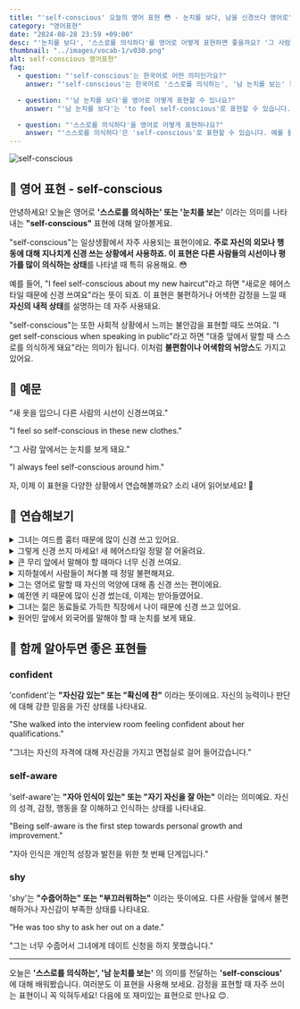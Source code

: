 ```yaml
---
title: "'self-conscious' 오늘의 영어 표현 😳 - 눈치를 보다, 남을 신경쓰다 영어로"
category: "영어표현"
date: "2024-08-28 23:59 +09:00"
desc: "'눈치를 보다', '스스로를 의식하다'를 영어로 어떻게 표현하면 좋을까요? '그 사람 앞에서는 항상 눈치를 보게 돼요', '대중 앞에서 말할때는 스스로를 너무 의식하게 돼요' 등을 영어로 표현하는 법을 배워봅시다. 다양한 예문을 통해서 연습하고 본인의 표현으로 만들어 보세요."
thumbnail: "../images/vocab-1/v030.png"
alt: self-conscious 영어표현"
faq:
  - question: "'self-conscious'는 한국어로 어떤 의미인가요?"
    answer: "'self-conscious'는 한국어로 '스스로를 의식하는', '남 눈치를 보는' 등으로 번역될 수 있습니다."

  - question: "'남 눈치를 보다'를 영어로 어떻게 표현할 수 있나요?"
    answer: "'남 눈치를 보다'는 'to feel self-conscious'로 표현할 수 있습니다. 예를 들어, '그 사람 앞에서는 항상 눈치를 보게 돼요'는 'I always feel self-conscious around him'으로 말할 수 있습니다."

  - question: "'스스로를 의식하다'을 영어로 어떻게 표현하나요?"
    answer: "'스스로를 의식하다'은 'self-conscious'로 표현할 수 있습니다. 예를 들어, '대중 앞에서 말할 때 스스로를 의식하게 돼요'는 'I get self-conscious when speaking in public'으로 말할 수 있습니다."
---
```


![self-conscious](../images/vocab-1/v030-1.avif)

## 🌟 영어 표현 - self-conscious

안녕하세요! 오늘은 영어로 **'스스로를 의식하는' 또는 '눈치를 보는'** 이라는 의미를 나타내는 **"self-conscious"** 표현에 대해 알아볼게요.

"self-conscious"는 일상생활에서 자주 사용되는 표현이에요. **주로 자신의 외모나 행동에 대해 지나치게 신경 쓰는 상황에서 사용하죠. 이 표현은 다른 사람들의 시선이나 평가를 많이 의식하는 상태**를 나타낼 때 특히 유용해요. 😳

예를 들어, "I feel self-conscious about my new haircut"라고 하면 "새로운 헤어스타일 때문에 신경 쓰여요"라는 뜻이 되죠. 이 표현은 불편하거나 어색한 감정을 느낄 때 **자신의 내적 상태**를 설명하는 데 자주 사용돼요.

"self-conscious"는 또한 사회적 상황에서 느끼는 불안감을 표현할 때도 쓰여요. "I get self-conscious when speaking in public"라고 하면 "대중 앞에서 말할 때 스스로를 의식하게 돼요"라는 의미가 됩니다. 이처럼 **불편함이나 어색함의 뉘앙스**도 가지고 있어요.

<script async src="https://pagead2.googlesyndication.com/pagead/js/adsbygoogle.js?client=ca-pub-1465612013356152"
     crossorigin="anonymous"></script>
<!-- engple-horizontal-ad -->

<div 
  data-inline-banner="🎉 새해에는 스픽 AI와 함께 영어 공부하자" 
  data-inline-banner-subtext="설날 특별 할인으로 60%할인 + 추가 7만원 할인! (~2/3)" 
  data-inline-banner-link="https://app.usespeak.com/kr-ko/sale/kr-affiliate-special/?ref=engple-inline"
  data-inline-banner-caption="해당 링크를 통해 구매시 일정액의 수수료를 지급받습니다.">
</div>

## 📖 예문

"새 옷을 입으니 다른 사람의 시선이 신경쓰여요."

"I feel so self-conscious in these new clothes."

"그 사람 앞에서는 눈치를 보게 돼요."

"I always feel self-conscious around him."

자, 이제 이 표현을 다양한 상황에서 연습해볼까요? 소리 내어 읽어보세요! 🚀

## 💬 연습해보기

<details>
<summary>그녀는 여드름 흉터 때문에 많이 신경 쓰고 있어요.</summary>
<span>She's really self-conscious about her acne scars.</span>
</details>

<details>
<summary>그렇게 신경 쓰지 마세요! 새 헤어스타일 정말 잘 어울려요.</summary>
<span>Don't be so self-conscious! Your new haircut looks great.</span>
</details>

<details>
<summary>큰 무리 앞에서 말해야 할 때마다 너무 신경 쓰여요.</summary>
<span>I always feel so self-conscious when I have to speak in front of a large group.</span>
</details>

<details>
<summary>지하철에서 사람들이 쳐다볼 때 정말 불편해져요.</summary>
<span>I get really self-conscious when people stare at me on the subway.</span>
</details>

<details>
<summary>그는 영어로 말할 때 자신의 억양에 대해 좀 신경 쓰는 편이에요.</summary>
<span>He's a bit self-conscious about his accent when speaking English.</span>
</details>

<details>
<summary>예전엔 키 때문에 많이 신경 썼는데, 이제는 받아들였어요.</summary>
<span>I <a href="/blog/in-english/143.used-to/">used to</a> be really self-conscious about my height, but now I've embraced it.</span>
</details>

<details>
<summary>그녀는 젊은 동료들로 가득한 직장에서 나이 때문에 신경 쓰고 있어요.</summary>
<span>She's self-conscious about her age in a <a href="/blog/in-english/048.workplace/">workplace</a> full of younger colleagues.</span>
</details>

<details>
<summary>원어민 앞에서 외국어를 말해야 할 때 눈치를 보게 돼요.</summary>
<span>I get self-conscious when I have to speak a foreign language in front of native speakers.</span>
</details>

## 🤝 함께 알아두면 좋은 표현들

### confident

'confident'는 **"자신감 있는" 또는 "확신에 찬"** 이라는 뜻이에요. 자신의 능력이나 판단에 대해 강한 믿음을 가진 상태를 나타내요.

"She walked into the interview room feeling confident about her qualifications."

"그녀는 자신의 자격에 대해 자신감을 가지고 면접실로 걸어 들어갔습니다."

### self-aware

'self-aware'는 **"자아 인식이 있는" 또는 "자기 자신을 잘 아는"** 이라는 의미예요. 자신의 성격, 감정, 행동을 잘 이해하고 인식하는 상태를 나타내요.

"Being self-aware is the first step towards personal growth and improvement."

"자아 인식은 개인적 성장과 발전을 위한 첫 번째 단계입니다."

### shy

'shy'는 **"수줍어하는" 또는 "부끄러워하는"** 이라는 뜻이에요. 다른 사람들 앞에서 불편해하거나 자신감이 부족한 상태를 나타내요.

"He was too shy to ask her out on a date."

"그는 너무 수줍어서 그녀에게 데이트 신청을 하지 못했습니다."

---

오늘은 **'스스로를 의식하는', '남 눈치를 보는'** 의 의미를 전달하는 **'self-conscious'** 에 대해 배워봤습니다. 여러분도 이 표현을 사용해 보세요. 감정을 표현할 때 자주 쓰이는 표현이니 꼭 익혀두세요! 다음에 또 재미있는 표현으로 만나요 😊.
